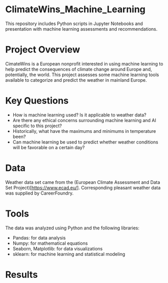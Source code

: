 # ClimateWins_Machine_Learning
This repository includes Python scripts in Jupyter Notebooks and presentation with machine learning assessments and recommendations.
# Project Overview
CimateWins is a European nonprofit interested in using machine learning to help predict the consequences of climate change around Europe and, potentially, the world. This project assesses some machine learning tools available to categorize and predict the weather in mainland Europe.
# Key Questions
* How is machine learning used? Is it applicable to weather data?
* Are there any ethical concerns surrounding machine learning and AI specific to this project?
* Historically, what have the maximums and minimums in temperature been?
* Can machine learning be used to predict whether weather conditions will be favorable on a certain day?
# Data
Weather data set came from the (European Climate Assessment and Data Set Project)[https://www.ecad.eu/]. Corresponding pleasant weather data was supplied by CareerFoundry.
# Tools
The data was analyzed using Python and the following libraries:
* Pandas: for data analysis
* Numpy: for mathematical equations
* Seaborn, Matplotlib: for data visualizations
* sklearn: for machine learning and statistical modeling
# Results
